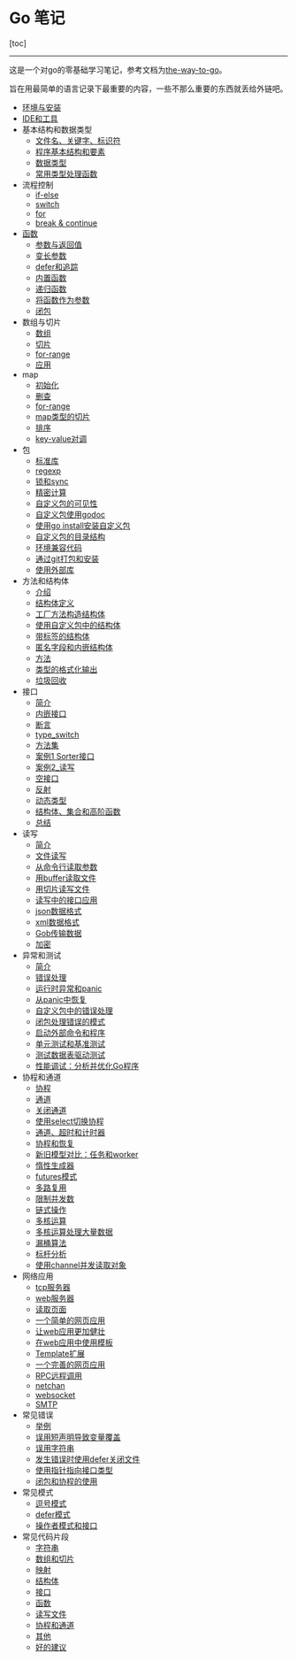# Go 笔记

[toc]

---

这是一个对go的零基础学习笔记，参考文档为[the-way-to-go](https://learnku.com/docs/the-way-to-go)。

旨在用最简单的语言记录下最重要的内容，一些不那么重要的东西就丢给外链吧。


- [环境与安装](doc/01_环境与安装.md)
- [IDE和工具](doc/02_IDE和工具.md)
- 基本结构和数据类型
  - [文件名、关键字、标识符](doc/03_基本结构和数据类型/03.01_文件名、关键字、标识符.md)
  - [程序基本结构和要素](doc/03_基本结构和数据类型/03.02_程序基本结构和要素.md)
  - [数据类型](doc/03_基本结构和数据类型/03.03_数据类型.md)
  - [常用类型处理函数](doc/03_基本结构和数据类型/03.05_常用类型处理函数.md)
- 流程控制
  - [if-else](doc/04_流程控制/04.01_if-else.md)
  - [switch](doc/04_流程控制/04.02_switch.md)
  - [for](doc/04_流程控制/04.03_for.md)
  - [break & continue](doc/04_流程控制/04.04_break&continue.md)
- [函数](doc/05_函数/05_func.md)
  - [参数与返回值](doc/05_函数/05.01_参数与返回值.md)
  - [变长参数](doc/05_函数/05.02_变长参数.md)
  - [defer和追踪](doc/05_函数/05.03_defer和追踪.md)
  - [内置函数](doc/05_函数/05.04_内置函数.md)
  - [递归函数](doc/05_函数/05.05_递归函数.md)
  - [将函数作为参数](doc/05_函数/05.06_将函数作为参数.md)
  - [闭包](doc/05_函数/05.07_闭包.md)
- 数组与切片
  - [数组](doc/06_数组与切片/06.01_数组.md)
  - [切片](doc/06_数组与切片/06.02_切片.md)
  - [for-range](doc/06_数组与切片/06.03_for-range.md)
  - [应用](doc/06_数组与切片/06.04_应用.md)
- map
  - [初始化](doc/07_map/07.01_初始化.md)
  - [删查](doc/07_map/07.02_删查.md)
  - [for-range](doc/07_map/07.03_for-range.md)
  - [map类型的切片](doc/07_map/07.04_map类型的切片.md)
  - [排序](doc/07_map/07.05_map排序.md)
  - [key-value对调](key-doc/07_map/07.06_key-value对调.md)
- 包
  - [标准库](./doc/08_包/08.01_标准库.md)
  - [regexp](./doc/08_包/08.02_regexp.md)
  - [锁和sync](./doc/08_包/08.03_锁和sync.md)
  - [精密计算](./doc/08_包/08.04_精密计算.md)
  - [自定义包的可见性](./doc/08_包/08.05_自定义包的可见性.md)
  - [自定义包使用godoc](./doc/08_包/08.06_自定义包使用godoc.md)
  - [使用go install安装自定义包](./doc/08_包/08.07_使用go%20install安装自定义包.md)
  - [自定义包的目录结构](./doc/08_包/08.08_自定义包的目录结构.md)
  - [环境兼容代码](./doc/08_包/08.09_环境兼容代码.md)
  - [通过git打包和安装](./doc/08_包/08.10_通过git打包和安装.md)
  - [使用外部库](./doc/08_包/08.11_使用外部库.md)
- 方法和结构体
  - [介绍](./doc/09_方法和结构体/09.01_介绍.md)
  - [结构体定义](./doc/09_方法和结构体/09.02_结构体定义.md)
  - [工厂方法构造结构体](./doc/09_方法和结构体/09.03_工厂方法构造结构体.md)
  - [使用自定义包中的结构体](./doc/09_方法和结构体/09.04_使用自定义包中的结构体.md)
  - [带标签的结构体](./doc/09_方法和结构体/09.05_带标签的结构体.md)
  - [匿名字段和内嵌结构体](./doc/09_方法和结构体/09.06_匿名字段和内嵌结构体.md)
  - [方法](./doc/09_方法和结构体/09.07_方法.md)
  - [类型的格式化输出](./doc/09_方法和结构体/09.08_类型的格式化输出.md)
  - [垃圾回收](./doc/09_方法和结构体/09.09_垃圾回收.md)
- 接口
  - [简介](./doc/10_接口/10.01_简介.md)
  - [内嵌接口](./doc/10_接口/10.02_内嵌接口.md)
  - [断言](./doc/10_接口/10.03_断言.md)
  - [type_switch](./doc/10_接口/10.04_type_switch.md)
  - [方法集](./doc/10_接口/10.05_方法集.md)
  - [案例1 Sorter接口](./doc/10_接口/10.06_案例1_Sorter接口.md)
  - [案例2_读写](./doc/10_接口/10.07_案例2_读写.md)
  - [空接口](./doc/10_接口/10.08_空接口.md)
  - [反射](./doc/10_接口/10.09_反射.md)
  - [动态类型](./doc/10_接口/10.10_动态类型.md)
  - [结构体、集合和高阶函数](./doc/10_接口/10.11_结构体、集合和高阶函数.md)
  - [总结](./doc/10_接口/10.12_总结.md)
- 读写
  - [简介](./doc/11_读写/11.01_简介.md)
  - [文件读写](./doc/11_读写/11.02_文件读写.md)
  - [从命令行读取参数](./doc/11_读写/11.03_从命令行读取参数.md)
  - [用buffer读取文件](./doc/11_读写/11.04_用buffer读取文件.md)
  - [用切片读写文件](./doc/11_读写/11.05_用切片读写文件.md)
  - [读写中的接口应用](./doc/11_读写/11.06_读写中的接口应用.md)
  - [json数据格式](./doc/11_读写/11.07_json数据格式.md)
  - [xml数据格式](./doc/11_读写/11.08_xml数据格式.md)
  - [Gob传输数据](./doc/11_读写/11.09_Gob传输数据.md)
  - [加密](./doc/11_读写/11.10_加密.md)
- 异常和测试
  - [简介](./doc/12_异常和测试/12.01_简介.md)
  - [错误处理](./doc/12_异常和测试/12.02_错误处理.md)
  - [运行时异常和panic](./doc/12_异常和测试/12.03_运行时异常和panic.md)
  - [从panic中恢复](./doc/12_异常和测试/12.04_从panic中恢复.md)
  - [自定义包中的错误处理](./doc/12_异常和测试/12.05_自定义包中的错误处理.md)
  - [闭包处理错误的模式](./doc/12_异常和测试/12.06_闭包处理错误的模式.md)
  - [启动外部命令和程序](./doc/12_异常和测试/12.07_启动外部命令和程序.md)
  - [单元测试和基准测试](./doc/12_异常和测试/12.08_单元测试和基准测试.md)
  - [测试数据表驱动测试](./doc/12_异常和测试/12.09_测试数据表驱动测试.md)
  - [性能调试：分析并优化Go程序](./doc/12_异常和测试/12.10_性能调试：分析并优化%20Go%20程序.md)
- 协程和通道
  - [协程](./doc/13_协程与通道/13.01_协程.md)
  - [通道](./doc/13_协程与通道/13.02_通道.md)
  - [关闭通道](./doc/13_协程与通道/13.03_关闭通道.md)
  - [使用select切换协程](./doc/13_协程与通道/13.04_使用select切换协程.md)
  - [通道、超时和计时器](./doc/13_协程与通道/13.05_通道、超时和计时器.md)
  - [协程和恢复](./doc/13_协程与通道/13.06_协程和恢复.md)
  - [新旧模型对比：任务和worker](./doc/13_协程与通道/13.07_新旧模型对比：任务和worker.md)
  - [惰性生成器](./doc/13_协程与通道/13.08_惰性生成器.md)
  - [futures模式](./doc/13_协程与通道/13.09_futures模式.md)
  - [多路复用](./doc/13_协程与通道/13.10_多路复用.md)
  - [限制并发数](./doc/13_协程与通道/13.11_限制并发数.md)
  - [链式操作](./doc/13_协程与通道/13.12_链式操作.md)
  - [多核运算](./doc/13_协程与通道/13.13_多核运算.md)
  - [多核运算处理大量数据](./doc/13_协程与通道/13.14_多核运算处理大量数据.md)
  - [漏桶算法](./doc/13_协程与通道/13.15_漏桶算法.md)
  - [标杆分析](./doc/13_协程与通道/13.16_标杆分析.md)
  - [使用channel并发读取对象](./doc/13_协程与通道/13.17_使用channel并发读取对象.md)
- 网络应用
  - [tcp服务器](./doc/14_网络应用/14.01_tcp服务器.md)
  - [web服务器](./doc/14_网络应用/14.02_web服务器.md)
  - [读取页面](./doc/14_网络应用/14.03_读取页面.md)
  - [一个简单的网页应用](./doc/14_网络应用/14.04_一个简单的网页应用.md)
  - [让web应用更加健壮](./doc/14_网络应用/14.05_让web应用更加健壮.md)
  - [在web应用中使用模板](./doc/14_网络应用/14.06_在web应用中使用模板.md)
  - [Template扩展](./doc/14_网络应用/14.07_Template扩展.md)
  - [一个完善的网页应用](./doc/14_网络应用/14.08_一个完善的网页应用.md)
  - [RPC远程调用](./doc/14_网络应用/14.09_RPC远程调用.md)
  - [netchan](./doc/14_网络应用/14.10_netchan.md)
  - [websocket](./doc/14_网络应用/14.11_websocket.md)
  - [SMTP](./doc/14_网络应用/14.12_SMTP.md)
- 常见错误
  - [举例](./doc/15_常见错误/15.01_举例.md)
  - [误用短声明导致变量覆盖](./doc/15_常见错误/15.02_误用短声明导致变量覆盖.md)
  - [误用字符串](./doc/15_常见错误/15.03_误用字符串.md)
  - [发生错误时使用defer关闭文件](./doc/15_常见错误/15.04_发生错误时使用defer关闭文件.md)
  - [使用指针指向接口类型](./doc/15_常见错误/15.05_使用指针指向接口类型.md)
  - [闭包和协程的使用](./doc/15_常见错误/15.06_闭包和协程的使用.md)
- 常见模式
  - [逗号模式](./doc/16_常见模式/16.01_逗号模式.md)
  - [defer模式](./doc/16_常见模式/16.02_defer模式.md)
  - [操作者模式和接口](./doc/16_常见模式/16.03_操作者模式和接口.md)
- 常见代码片段
  - [字符串](./doc/17_常见代码片段/17.01_字符串.md)
  - [数组和切片](./doc/17_常见代码片段/17.02_数组和切片.md)
  - [映射](./doc/17_常见代码片段/17.03_映射.md)
  - [结构体](./doc/17_常见代码片段/17.04_结构体.md)
  - [接口](./doc/17_常见代码片段/17.05_接口.md)
  - [函数](./doc/17_常见代码片段/17.06_函数.md)
  - [读写文件](./doc/17_常见代码片段/17.07_读写文件.md)
  - [协程和通道](./doc/17_常见代码片段/17.08_协程和通道.md)
  - [其他](./doc/17_常见代码片段/17.09_其他.md)
  - [好的建议](./doc/17_常见代码片段/17.10_好的建议.md)